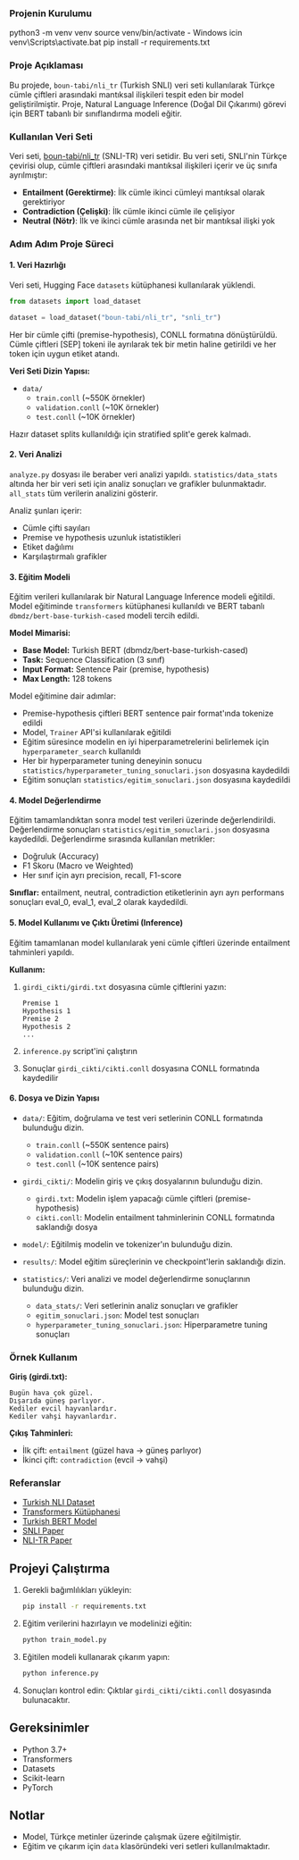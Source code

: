 ### Projenin Kurulumu

python3 -m venv venv
source venv/bin/activate - Windows icin venv\Scripts\activate.bat
pip install -r requirements.txt

### Proje Açıklaması

Bu projede, `boun-tabi/nli_tr` (Turkish SNLI) veri seti kullanılarak Türkçe cümle çiftleri arasındaki mantıksal ilişkileri tespit eden bir model geliştirilmiştir. Proje, Natural Language Inference (Doğal Dil Çıkarımı) görevi için BERT tabanlı bir sınıflandırma modeli eğitir.

### Kullanılan Veri Seti

Veri seti, [boun-tabi/nli_tr](https://huggingface.co/datasets/boun-tabi/nli_tr) (SNLI-TR) veri setidir. Bu veri seti, SNLI'nin Türkçe çevirisi olup, cümle çiftleri arasındaki mantıksal ilişkileri içerir ve üç sınıfa ayrılmıştır:

- **Entailment (Gerektirme)**: İlk cümle ikinci cümleyi mantıksal olarak gerektiriyor
- **Contradiction (Çelişki)**: İlk cümle ikinci cümle ile çelişiyor  
- **Neutral (Nötr)**: İlk ve ikinci cümle arasında net bir mantıksal ilişki yok

### Adım Adım Proje Süreci

#### 1. Veri Hazırlığı

Veri seti, Hugging Face `datasets` kütüphanesi kullanılarak yüklendi.

```python
from datasets import load_dataset

dataset = load_dataset("boun-tabi/nli_tr", "snli_tr")
```

Her bir cümle çifti (premise-hypothesis), CONLL formatına dönüştürüldü. Cümle çiftleri [SEP] tokeni ile ayrılarak tek bir metin haline getirildi ve her token için uygun etiket atandı.

**Veri Seti Dizin Yapısı:**
- `data/`
  - `train.conll` (~550K örnekler)
  - `validation.conll` (~10K örnekler)
  - `test.conll` (~10K örnekler)

Hazır dataset splits kullanıldığı için stratified split'e gerek kalmadı.

#### 2. Veri Analizi

`analyze.py` dosyası ile beraber veri analizi yapıldı. `statistics/data_stats` altında her bir veri seti için analiz sonuçları ve grafikler bulunmaktadır. `all_stats` tüm verilerin analizini gösterir.

Analiz şunları içerir:
- Cümle çifti sayıları
- Premise ve hypothesis uzunluk istatistikleri
- Etiket dağılımı
- Karşılaştırmalı grafikler

#### 3. Eğitim Modeli

Eğitim verileri kullanılarak bir Natural Language Inference modeli eğitildi. Model eğitiminde `transformers` kütüphanesi kullanıldı ve BERT tabanlı `dbmdz/bert-base-turkish-cased` modeli tercih edildi.

**Model Mimarisi:**
- **Base Model:** Turkish BERT (dbmdz/bert-base-turkish-cased)
- **Task:** Sequence Classification (3 sınıf)
- **Input Format:** Sentence Pair (premise, hypothesis)
- **Max Length:** 128 tokens

Model eğitimine dair adımlar:
- Premise-hypothesis çiftleri BERT sentence pair format'ında tokenize edildi
- Model, `Trainer` API'si kullanılarak eğitildi
- Eğitim süresince modelin en iyi hiperparametrelerini belirlemek için `hyperparameter_search` kullanıldı
- Her bir hyperparameter tuning deneyinin sonucu `statistics/hyperparameter_tuning_sonuclari.json` dosyasına kaydedildi
- Eğitim sonuçları `statistics/egitim_sonuclari.json` dosyasına kaydedildi

#### 4. Model Değerlendirme

Eğitim tamamlandıktan sonra model test verileri üzerinde değerlendirildi. Değerlendirme sonuçları `statistics/egitim_sonuclari.json` dosyasına kaydedildi. Değerlendirme sırasında kullanılan metrikler:

- Doğruluk (Accuracy)
- F1 Skoru (Macro ve Weighted)
- Her sınıf için ayrı precision, recall, F1-score

**Sınıflar:** entailment, neutral, contradiction etiketlerinin ayrı ayrı performans sonuçları eval_0, eval_1, eval_2 olarak kaydedildi.

#### 5. Model Kullanımı ve Çıktı Üretimi (Inference)

Eğitim tamamlanan model kullanılarak yeni cümle çiftleri üzerinde entailment tahminleri yapıldı.

**Kullanım:**
1. `girdi_cikti/girdi.txt` dosyasına cümle çiftlerini yazın:
   ```
   Premise 1
   Hypothesis 1
   Premise 2
   Hypothesis 2
   ...
   ```

2. `inference.py` script'ini çalıştırın
3. Sonuçlar `girdi_cikti/cikti.conll` dosyasına CONLL formatında kaydedilir

#### 6. Dosya ve Dizin Yapısı

- `data/`: Eğitim, doğrulama ve test veri setlerinin CONLL formatında bulunduğu dizin.
  - `train.conll` (~550K sentence pairs)
  - `validation.conll` (~10K sentence pairs)
  - `test.conll` (~10K sentence pairs)

- `girdi_cikti/`: Modelin giriş ve çıkış dosyalarının bulunduğu dizin.
  - `girdi.txt`: Modelin işlem yapacağı cümle çiftleri (premise-hypothesis)
  - `cikti.conll`: Modelin entailment tahminlerinin CONLL formatında saklandığı dosya

- `model/`: Eğitilmiş modelin ve tokenizer'ın bulunduğu dizin.

- `results/`: Model eğitim süreçlerinin ve checkpoint'lerin saklandığı dizin.

- `statistics/`: Veri analizi ve model değerlendirme sonuçlarının bulunduğu dizin.
  - `data_stats/`: Veri setlerinin analiz sonuçları ve grafikler
  - `egitim_sonuclari.json`: Model test sonuçları
  - `hyperparameter_tuning_sonuclari.json`: Hiperparametre tuning sonuçları

### Örnek Kullanım

**Giriş (girdi.txt):**
```
Bugün hava çok güzel.
Dışarıda güneş parlıyor.
Kediler evcil hayvanlardır.
Kediler vahşi hayvanlardır.
```

**Çıkış Tahminleri:**
- İlk çift: `entailment` (güzel hava → güneş parlıyor)
- İkinci çift: `contradiction` (evcil → vahşi)

### Referanslar

- [Turkish NLI Dataset](https://huggingface.co/datasets/boun-tabi/nli_tr)
- [Transformers Kütüphanesi](https://github.com/huggingface/transformers)
- [Turkish BERT Model](https://huggingface.co/dbmdz/bert-base-turkish-cased)
- [SNLI Paper](https://nlp.stanford.edu/projects/snli/)
- [NLI-TR Paper](https://aclanthology.org/2020.emnlp-main.695/)

## Projeyi Çalıştırma

1. Gerekli bağımlılıkları yükleyin:
   ```bash
   pip install -r requirements.txt
   ```

2. Eğitim verilerini hazırlayın ve modelinizi eğitin:
   ```bash
   python train_model.py
   ```

3. Eğitilen modeli kullanarak çıkarım yapın:
   ```bash
   python inference.py
   ```

4. Sonuçları kontrol edin:
   Çıktılar `girdi_cikti/cikti.conll` dosyasında bulunacaktır.

## Gereksinimler
- Python 3.7+
- Transformers
- Datasets
- Scikit-learn
- PyTorch

## Notlar
- Model, Türkçe metinler üzerinde çalışmak üzere eğitilmiştir.
- Eğitim ve çıkarım için `data` klasöründeki veri setleri kullanılmaktadır.

